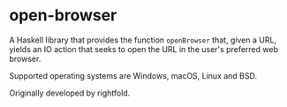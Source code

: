 # open-browser

A Haskell library that provides the function `openBrowser` that, given a URL,
yields an IO action that seeks to open the URL in the user's preferred web
browser.

Supported operating systems are Windows, macOS, Linux and BSD.

Originally developed by rightfold.
